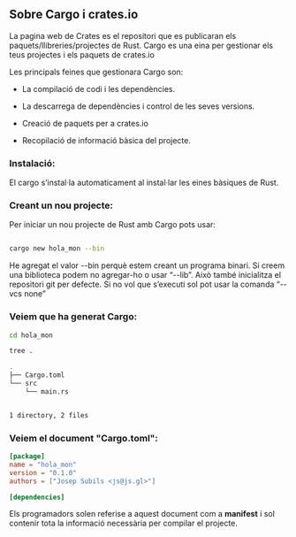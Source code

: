 ## Sobre Cargo i crates.io

La pagina web de Crates es el repositori que es publicaran els paquets/llibreries/projectes de Rust. Cargo es una eina per gestionar els teus projectes i els paquets de crates.io

Les principals feines que gestionara Cargo son:

* La compilació de codi i les dependències.

* La descarrega de dependències i control de les seves versions.

* Creació de paquets per a crates.io

* Recopilació de informació bàsica del projecte.



### Instalació:

El cargo s’instal·la automaticament al instal·lar les eines bàsiques de Rust.



### Creant un nou projecte:

Per iniciar un nou projecte de Rust amb Cargo pots usar:

```sh

cargo new hola_mon --bin

```

He agregat el valor --bin perquè estem creant un programa binari. Si creem una biblioteca podem no agregar-ho o usar “--lib”. Això també inicialitza el repositori git per defecte. Si no vol que s’executi sol pot usar la comanda “--vcs none”



### Veiem que ha generat Cargo:

```sh
cd hola_mon

tree .

.
├── Cargo.toml
└── src
    └── main.rs


1 directory, 2 files
```

### Veiem el document "Cargo.toml":
```toml
[package]
name = "hola_mon"
version = "0.1.0"
authors = ["Josep Subils <js@js.gl>"]

[dependencies]
```

Els programadors solen referise a aquest document com a **manifest** i sol contenir tota la informació necessària per compilar el projecte.
  




